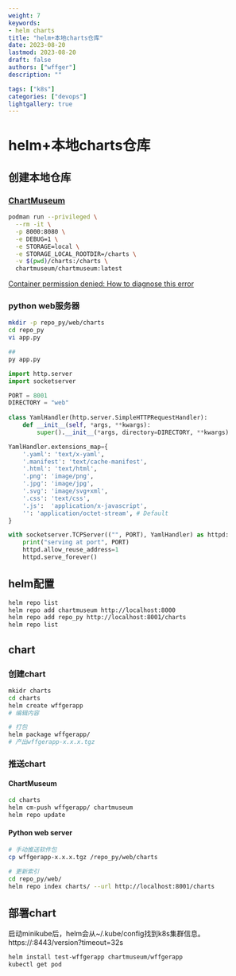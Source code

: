 ```yaml
---
weight: 7
keywords:
- helm charts
title: "helm+本地charts仓库"
date: 2023-08-20
lastmod: 2023-08-20
draft: false
authors: ["wffger"]
description: ""

tags: ["k8s"]
categories: ["devops"]
lightgallery: true
---
```


<!--more-->
# helm+本地charts仓库
## 创建本地仓库
### [ChartMuseum](https://chartmuseum.com/docs/#installation)
```bash
podman run --privileged \
  --rm -it \
  -p 8000:8080 \
  -e DEBUG=1 \
  -e STORAGE=local \
  -e STORAGE_LOCAL_ROOTDIR=/charts \
  -v $(pwd)/charts:/charts \
  chartmuseum/chartmuseum:latest
```
 [Container permission denied: How to diagnose this error](https://www.redhat.com/sysadmin/container-permission-denied-errors)
### python web服务器
```bash
mkdir -p repo_py/web/charts
cd repo_py
vi app.py

## 
py app.py
```

```python
import http.server
import socketserver

PORT = 8001
DIRECTORY = "web"
 
class YamlHandler(http.server.SimpleHTTPRequestHandler):
    def __init__(self, *args, **kwargs):
        super().__init__(*args, directory=DIRECTORY, **kwargs)

YamlHandler.extensions_map={
    '.yaml': 'text/x-yaml',
    '.manifest': 'text/cache-manifest',
    '.html': 'text/html',
    '.png': 'image/png',
    '.jpg': 'image/jpg',
    '.svg':	'image/svg+xml',
    '.css':	'text/css',
    '.js':	'application/x-javascript',
    '': 'application/octet-stream', # Default
}

with socketserver.TCPServer(("", PORT), YamlHandler) as httpd:
    print("serving at port", PORT)
    httpd.allow_reuse_address=1
    httpd.serve_forever()
```
## helm配置
```bash
helm repo list 
helm repo add chartmuseum http://localhost:8000
helm repo add repo_py http://localhost:8001/charts
helm repo list
```
## chart
### 创建chart
```bash
mkidr charts
cd charts
helm create wffgerapp
# 编辑内容

# 打包
helm package wffgerapp/
# 产出wffgerapp-x.x.x.tgz
```
### 推送chart

#### ChartMuseum
```bash
cd charts
helm cm-push wffgerapp/ chartmuseum
helm repo update
```
#### Python web server
```bash
# 手动推送软件包
cp wffgerapp-x.x.x.tgz /repo_py/web/charts

# 更新索引
cd repo_py/web/
helm repo index charts/ --url http://localhost:8001/charts
```

## 部署chart
启动minikube后，helm会从~/.kube/config找到k8s集群信息。<br />https://<INTERNAL-IP>:8443/version?timeout=32s
```bash
helm install test-wffgerapp chartmuseum/wffgerapp
kubectl get pod
```
